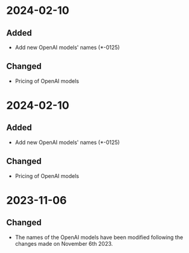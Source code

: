 # 2024-02-10

## Added

* Add new OpenAI models' names (*-0125)

## Changed

* Pricing of OpenAI models

# 2024-02-10

## Added

* Add new OpenAI models' names (*-0125)

## Changed

* Pricing of OpenAI models

# 2023-11-06

## Changed

* The names of the OpenAI models have been modified following the changes made on
November 6th 2023.
